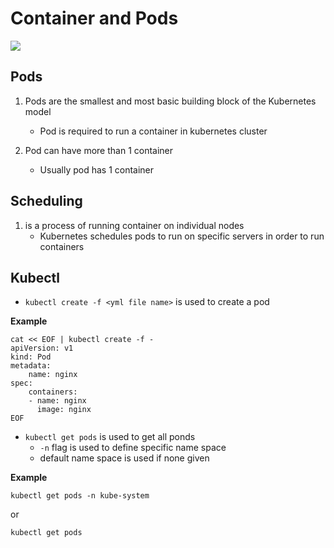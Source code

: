 # Container and Pods

<img src="https://user-images.githubusercontent.com/6856382/221383843-47ed7691-9dba-4290-8c80-a5f32bc0bf76.png"/>

## Pods

1. Pods are the smallest and most basic building block of the Kubernetes model
    - Pod is required to run a container in kubernetes cluster 

2. Pod can have more than 1 container
    - Usually pod has 1 container


## Scheduling

1. is a process of running container on individual nodes
    - Kubernetes schedules pods to run on specific servers in order to run containers

## Kubectl

- `kubectl create -f <yml file name>` is used to create a pod

**Example**
```
cat << EOF | kubectl create -f -
apiVersion: v1
kind: Pod
metadata:
    name: nginx
spec:
    containers:
    - name: nginx
      image: nginx
EOF
```

- `kubectl get pods` is used to get all ponds
    - `-n` flag is used to define specific name space
    - default name space is used if none given

**Example**
```
kubectl get pods -n kube-system
```

or

```
kubectl get pods

```



#